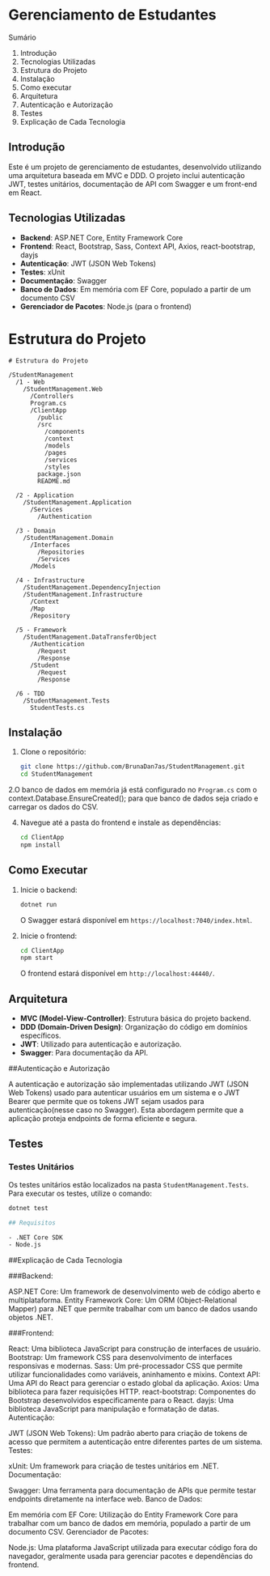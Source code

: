 # Gerenciamento de Estudantes

Sumário
1. Introdução
2. Tecnologias Utilizadas
3. Estrutura do Projeto
4. Instalação
5. Como executar
6. Arquitetura
7. Autenticação e Autorização
8. Testes
9. Explicação de Cada Tecnologia

## Introdução

Este é um projeto de gerenciamento de estudantes, desenvolvido utilizando uma arquitetura baseada em MVC e DDD. O projeto inclui autenticação JWT, testes unitários, documentação de API com Swagger e um front-end em React.

## Tecnologias Utilizadas

- **Backend**: ASP.NET Core, Entity Framework Core
- **Frontend**: React, Bootstrap, Sass, Context API, Axios, react-bootstrap, dayjs
- **Autenticação**: JWT (JSON Web Tokens)
- **Testes**: xUnit
- **Documentação**: Swagger
- **Banco de Dados**: Em memória com EF Core, populado a partir de um documento CSV
- **Gerenciador de Pacotes**: Node.js (para o frontend)

# Estrutura do Projeto

```plaintext
# Estrutura do Projeto

/StudentManagement
  /1 - Web
    /StudentManagement.Web
      /Controllers
      Program.cs
      /ClientApp
        /public
        /src
          /components
          /context
          /models
          /pages
          /services
          /styles
        package.json
        README.md
        
  /2 - Application
    /StudentManagement.Application
      /Services
        /Authentication
        
  /3 - Domain
    /StudentManagement.Domain
      /Interfaces
        /Repositories
        /Services
      /Models
      
  /4 - Infrastructure
    /StudentManagement.DependencyInjection
    /StudentManagement.Infrastructure
      /Context
      /Map
      /Repository
		
  /5 - Framework
    /StudentManagement.DataTransferObject
      /Authentication
        /Request
        /Response
      /Student
        /Request
        /Response
        
  /6 - TDD
    /StudentManagement.Tests
      StudentTests.cs
````
## Instalação

1. Clone o repositório:

    ```sh
    git clone https://github.com/BrunaDan7as/StudentManagement.git
    cd StudentManagement
    ```

2.O banco de dados em memória já está configurado no `Program.cs` com o context.Database.EnsureCreated(); para que banco de dados seja criado e carregar os dados do CSV.

4. Navegue até a pasta do frontend e instale as dependências:

    ```sh
    cd ClientApp
    npm install
    ```
## Como Executar

1. Inicie o backend:

    ```sh
    dotnet run
    ```

    O Swagger estará disponível em `https://localhost:7040/index.html`.

2. Inicie o frontend:

    ```sh
    cd ClientApp
    npm start
    ```

    O frontend estará disponível em `http://localhost:44440/`.

## Arquitetura

- **MVC (Model-View-Controller)**: Estrutura básica do projeto backend.
- **DDD (Domain-Driven Design)**: Organização do código em domínios específicos.
- **JWT**: Utilizado para autenticação e autorização.
- **Swagger**: Para documentação da API.

##Autenticação e Autorização

A autenticação e autorização são implementadas utilizando JWT (JSON Web Tokens) usado para autenticar usuários em um sistema e o JWT Bearer que permite que os tokens JWT sejam usados para autenticação(nesse caso no Swagger). Esta abordagem permite que a aplicação proteja endpoints de forma eficiente e segura.

## Testes

### Testes Unitários

Os testes unitários estão localizados na pasta `StudentManagement.Tests`. Para executar os testes, utilize o comando:

```sh
dotnet test

## Requisitos

- .NET Core SDK
- Node.js
````


##Explicação de Cada Tecnologia

###Backend:

ASP.NET Core: Um framework de desenvolvimento web de código aberto e multiplataforma.
Entity Framework Core: Um ORM (Object-Relational Mapper) para .NET que permite trabalhar com um banco de dados usando objetos .NET.

###Frontend:

React: Uma biblioteca JavaScript para construção de interfaces de usuário.
Bootstrap: Um framework CSS para desenvolvimento de interfaces responsivas e modernas.
Sass: Um pré-processador CSS que permite utilizar funcionalidades como variáveis, aninhamento e mixins.
Context API: Uma API do React para gerenciar o estado global da aplicação.
Axios: Uma biblioteca para fazer requisições HTTP.
react-bootstrap: Componentes do Bootstrap desenvolvidos especificamente para o React.
dayjs: Uma biblioteca JavaScript para manipulação e formatação de datas.
Autenticação:

JWT (JSON Web Tokens): Um padrão aberto para criação de tokens de acesso que permitem a autenticação entre diferentes partes de um sistema.
Testes:

xUnit: Um framework para criação de testes unitários em .NET.
Documentação:

Swagger: Uma ferramenta para documentação de APIs que permite testar endpoints diretamente na interface web.
Banco de Dados:

Em memória com EF Core: Utilização do Entity Framework Core para trabalhar com um banco de dados em memória, populado a partir de um documento CSV.
Gerenciador de Pacotes:

Node.js: Uma plataforma JavaScript utilizada para executar código fora do navegador, geralmente usada para gerenciar pacotes e dependências do frontend.








          





